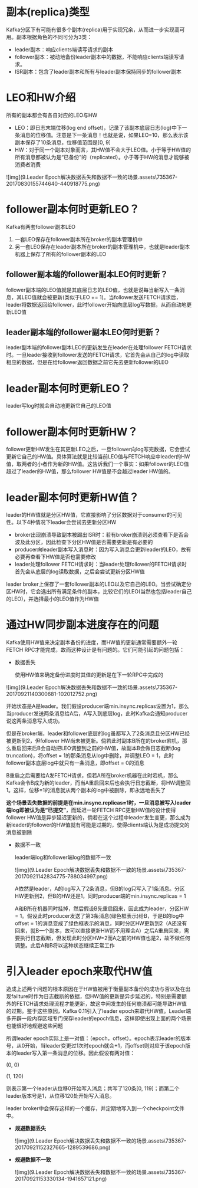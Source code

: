 # 副本(replica)类型

Kafka分区下有可能有很多个副本(replica)用于实现冗余，从而进一步实现高可用。副本根据角色的不同可分为3类：
- leader副本：响应clients端读写请求的副本
- follower副本：被动地备份leader副本中的数据，不能响应clients端读写请求。
- ISR副本：包含了leader副本和所有与leader副本保持同步的follower副本

# LEO和HW介绍

所有的副本都会有各自对应的LEO与HW

- LEO：即日志末端位移(log end offset)，记录了该副本底层日志(log)中下一条消息的位移值。注意是下一条消息！也就是说，如果LEO=10，那么表示该副本保存了10条消息，位移值范围是[0, 9]
- HW：对于同一个副本对象而言，其HW值不会大于LEO值。小于等于HW值的所有消息都被认为是“已备份”的（replicated）。小于等于HW的消息才能够被消费者消费

![img](9.Leader Epoch解决数据丢失和数据不一致的场景.assets\735367-20170830155744640-440918775.png)

# follower副本何时更新LEO？

Kafka有两套follower副本LEO

1. 一套LEO保存在follower副本所在broker的副本管理机中
2. 另一套LEO保存在leader副本所在broker的副本管理机中，也就是leader副本机器上保存了所有的follower副本的LEO

## follower副本端的follower副本LEO何时更新？

follower副本端的LEO值就是其底层日志的LEO值，也就是说每当新写入一条消息，其LEO值就会被更新(类似于LEO += 1)。当follower发送FETCH请求后，leader将数据返回给follower，此时follower开始向底层log写数据，从而自动地更新LEO值

## leader副本端的follower副本LEO何时更新？

leader副本端的follower副本LEO的更新发生在leader在处理follower FETCH请求时。一旦leader接收到follower发送的FETCH请求，它首先会从自己的log中读取相应的数据，但是在给follower返回数据之前它先去更新follower的LEO

# leader副本何时更新LEO？

leader写log时就会自动地更新它自己的LEO值

# follower副本何时更新HW？

follower更新HW发生在其更新LEO之后，一旦follower向log写完数据，它会尝试更新它自己的HW值。具体算法就是比较当前LEO值与FETCH响应中leader的HW值，取两者的小者作为新的HW值。这告诉我们一个事实：如果follower的LEO值超过了leader的HW值，那么follower HW值是不会越过leader HW值的。

# leader副本何时更新HW值？
leader的HW值就是分区HW值，它直接影响了分区数据对于consumer的可见性。以下4种情况下leader会尝试去更新分区HW

- broker出现崩溃导致副本被踢出ISR时：若有broker崩溃则必须查看下是否会波及此分区，因此检查下分区HW值是否需要更新是有必要的
- producer向leader副本写入消息时：因为写入消息会更新leader的LEO，故有必要再查看下HW值是否也需要修改
- leader处理follower FETCH请求时：当leader处理follower的FETCH请求时首先会从底层的log读取数据，之后会尝试更新分区HW值

leader broker上保存了一套follower副本的LEO以及它自己的LEO。当尝试确定分区HW时，它会选出所有满足条件的副本，比较它们的LEO(当然也包括leader自己的LEO)，并选择最小的LEO值作为HW值

# 通过HW同步副本进度存在的问题

Kafka使用HW值来决定副本备份的进度，而HW值的更新通常需要额外一轮FETCH RPC才能完成，故而这种设计是有问题的。它们可能引起的问题包括：
- 数据丢失

  使用HW值来确定备份进度时其值的更新是在下一轮RPC中完成的

![img](9.Leader Epoch解决数据丢失和数据不一致的场景.assets\735367-20170921140300681-102012752.png)

​	开始状态是A是leader。我们假设producer端min.insync.replicas设置为1，那么当producer发送两条消息给A后，A写入到底层log，此时Kafka会通知producer说这两条消息写入成功。

​	但是在broker端，leader和follower底层的log虽都写入了2条消息且分区HW已经被更新到2，但follower HW尚未被更新。倘若此时副本B所在的broker宕机，那么重启回来后B会自动把LEO调整到之前的HW值，故副本B会做日志截断(log truncation)，将offset = 1的那条消息从log中删除，并调整LEO = 1，此时follower副本底层log中就只有一条消息，即offset = 0的消息

​	B重启之后需要给A发FETCH请求，但若A所在broker机器在此时宕机，那么Kafka会令B成为新的leader，而当A重启回来后也会执行日志截断，将HW调整回1。这样，位移=1的消息就从两个副本的log中被删除，即永远地丢失了

​	**这个场景丢失数据的前提是在min.insync.replicas=1时，一旦消息被写入leader端log即被认为是“已提交”**，而延迟一轮FETCH RPC更新HW值的设计使得follower HW值是异步延迟更新的，倘若在这个过程中leader发生变更，那么成为新leader的follower的HW值就有可能是过期的，使得clients端认为是成功提交的消息被删除

- 数据不一致

  leader端log和follower端log的数据不一致

  ![img](9.Leader Epoch解决数据丢失和数据不一致的场景.assets\735367-20170921142834775-788034997.png)

  A依然是leader，A的log写入了2条消息，但B的log只写入了1条消息。分区HW更新到2，但B的HW还是1，同时producer端的min.insync.replicas = 1

  

  A和B所在机器同时挂掉，然后假设B先重启回来，因此成为leader，分区HW = 1。假设此时producer发送了第3条消息(绿色框表示)给B，于是B的log中offset = 1的消息变成了绿色框表示的消息，同时分区HW更新到2（A还没有回来，就B一个副本，故可以直接更新HW而不用理会A）之后A重启回来，需要执行日志截断，但发现此时分区HW=2而A之前的HW值也是2，故不做任何调整。此后A和B将以这种状态继续正常工作

# 引入leader epoch来取代HW值

造成上述两个问题的根本原因在于HW值被用于衡量副本备份的成功与否以及在出现failture时作为日志截断的依据，但HW值的更新是异步延迟的，特别是需要额外的FETCH请求处理流程才能更新，故这中间发生的任何崩溃都可能导致HW值的过期。鉴于这些原因，Kafka 0.11引入了leader epoch来取代HW值。Leader端多开辟一段内存区域专门保存leader的epoch信息，这样即使出现上面的两个场景也能很好地规避这些问题

所谓leader epoch实际上是一对值：（epoch，offset）。epoch表示leader的版本号，从0开始，当leader变更过1次时epoch就会+1，而offset则对应于该epoch版本的leader写入第一条消息的位移。因此假设有两对值：

(0, 0)

(1, 120)

则表示第一个leader从位移0开始写入消息；共写了120条[0, 119]；而第二个leader版本号是1，从位移120处开始写入消息。

leader broker中会保存这样的一个缓存，并定期地写入到一个checkpoint文件中。

- **规避数据丢失**

  ![img](9.Leader Epoch解决数据丢失和数据不一致的场景.assets\735367-20170921152327665-1289539686.png)

- **规避数据不一致**

  ![img](9.Leader Epoch解决数据丢失和数据不一致的场景.assets\735367-20170921153330134-1941657121.png)